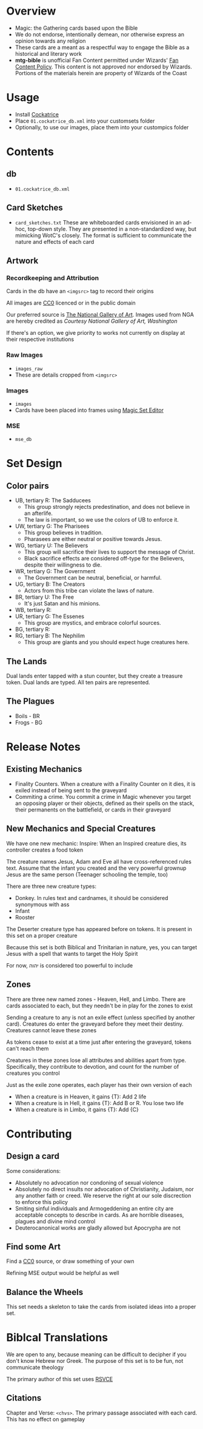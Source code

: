 # Overview
* Magic: the Gathering cards based upon the Bible
* We do not endorse, intentionally demean, nor otherwise express an opinion towards any religion
* These cards are a meant as a respectful way to engage the Bible as a historical and literary work
* __mtg-bible__ is unofficial Fan Content permitted under Wizards' [Fan Content Policy](https://company.wizards.com/en/legal/fancontentpolicy). This content is not approved nor endorsed by Wizards. Portions of the materials herein are property of Wizards of the Coast

# Usage
* Install [Cockatrice](https://cockatrice.github.io/)
* Place `01.cockatrice_db.xml` into your customsets folder
* Optionally, to use our images, place them into your custompics folder
# Contents
## db 
* `01.cockatrice_db.xml`
## Card Sketches
* `card_sketches.txt`
These are whiteboarded cards envisioned in an ad-hoc, top-down style. They are presented in a non-standardized way, but mimicking WotC's closely. The format is sufficient to communicate the nature and effects of each card
## Artwork
### Recordkeeping and Attribution
Cards in the db have an `<imgsrc>` tag to record their origins

All images are [CC0](https://creativecommons.org/public-domain/cc0/) licenced or in the public domain

Our preferred source is [The National Gallery of Art](https://www.nga.gov/collection/collection-search.html). Images used from NGA are hereby credited as _Courtesy National Gallery of Art, Washington_

If there's an option, we give priority to works not currently on display at their respective institutions

### Raw Images
* `images_raw`
* These are details cropped from `<imgsrc>`
### Images
* `images`
* Cards have been placed into frames using [Magic Set Editor](https://magicseteditor.boards.net/)
### MSE
* `mse_db`
# Set Design
## Color pairs
* UB, tertiary R: The Sadducees
    * This group strongly rejects predestination, and does not believe in an afterlife.
    * The law is important, so we use the colors of UB to enforce it.
* UW, tertiary G: The Pharisees
    * This group believes in tradition.
    * Pharasees are either neutral or positive towards Jesus.
* WG, tertiary U: The Believers
    * This group will sacrifice their lives to support the message of Christ.
    * Black sacrifice effects are considered off-type for the Believers, despite their willingness to die.
* WR, tertiary G: The Government
    * The Government can be neutral, beneficial, or harmful.
* UG, tertiary B: The Creators
    * Actors from this tribe can violate the laws of nature.
* BR, tertiary U: The Free
    * It's just Satan and his minions.
* WB, tertiary R: 
* UR, tertiary G: The Essenes
    * This group are mystics, and embrace colorful sources.
* BG, tertiary R: 
* RG, tertiary B: The Nephilim
    * This group are giants and you should expect huge creatures here.
## The Lands
Dual lands enter tapped with a stun counter, but they create a treasure token. Dual lands are typed. All ten pairs are represented.
## The Plagues
* Boils - BR
* Frogs - BG
# Release Notes
## Existing Mechanics
* Finality Counters. When a creature with a Finality Counter on it dies, it is exiled instead of being sent to the graveyard
* Commiting a crime. You commit a crime in Magic whenever you target an opposing player or their objects, defined as their spells on the stack, their permanents on the battlefield, or cards in their graveyard

## New Mechanics and Special Creatures
We have one new mechanic: Inspire: When an Inspired creature dies, its controller creates a food token

The creature names Jesus, Adam and Eve all have cross-referenced rules text. Assume that the infant you created and the very powerful grownup Jesus are the same person (Teenager schooling the temple, too)

There are three new creature types:
* Donkey. In rules text and cardnames, it should be considered synonymous with ass
* Infant
* Rooster

The Deserter creature type has appeared before on tokens. It is present in this set on a proper creature

Because this set is both Biblical and Trinitarian in nature, yes, you can target Jesus with a spell that wants to target the Holy Spirit

For now, יהוה is considered too powerful to include

## Zones
There are three new named zones - Heaven, Hell, and Limbo. There are cards associated to each, but they needn't be in play for the zones to exist

Sending a creature to any is not an exile effect (unless specified by another card). Creatures do enter the graveyard before they meet their destiny.  Creatures cannot leave these zones

As tokens cease to exist at a time just after entering the graveyard, tokens can't reach them

Creatures in these zones lose all attributes and abilities apart from type. Specifically, they contribute to devotion, and count for the number of creatures you control

Just as the exile zone operates, each player has their own version of each

* When a creature is in Heaven, it gains {T}: Add 2 life
* When a creature is in Hell, it gains {T}: Add B or R. You lose two life
* When a creature is in Limbo, it gains {T}: Add {C}

# Contributing
## Design a card
Some considerations:
* Absolutely no advocation nor condoning of sexual violence
* Absolutely no direct insults nor advocation of Christianity, Judaism, nor any another faith or creed. We reserve the right at our sole discrection to enforce this policy
* Smiting sinful individuals and Armogeddening an entire city are acceptable concepts to describe in cards. As are horrible diseases, plagues and divine mind control
* Deuterocanonical works are gladly allowed but Apocrypha are not
## Find some Art
Find a [CC0](https://creativecommons.org/public-domain/cc0/) source, or draw something of your own

Refining MSE output would be helpful as well
## Balance the Wheels
This set needs a skeleton to take the cards from isolated ideas into a proper set.
# Biblcal Translations
We are open to any, because meaning can be difficult to decipher if you don't know Hebrew nor Greek. The purpose of this set is to be fun, not communicate theology

The primary author of this set uses [RSVCE](https://www.biblegateway.com/versions/Revised-Standard-Version-Catholic-Edition-RSVCE-Bible/)

## Citations
 Chapter and Verse: `<chvs>`. The primary passage associated with each card. This has no effect on gameplay